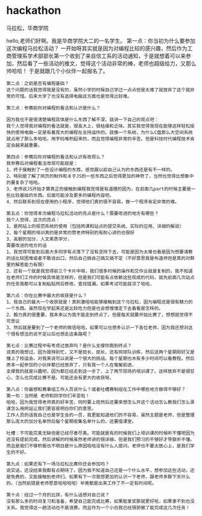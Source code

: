 # hackathon
马拉松，华商学院

hello,老师们好啊。我是华商学院大二的一名学生。
    第一点：你当初为什么要参加这次编程马拉松活动？
    一开始呀其实就是因为对编程比较的感兴趣，然后作为工商管理系学术部部长第一个收到了来自信工系的活动通知，于是就想着可以来参加，然后看了一些活动的推文，觉得这个活动非常的棒，老师也超级给力，又那么帅哈哈！
    于是就跟几个小伙伴一起报名了。

    第二点：之前是否有编程基础？
    这个问题的话我觉得我是没有的，虽然小学的时候自己学过一点点但是太难了就放弃了这个就非常的可惜。后来大学了也没有选择电脑这方面也是觉得比较难。

    第三点：参赛前你对编程的看法和认识是什么？

    因为我也不是很清楚编程具体是什么东西了解不深，就讲一下自己的观点吧：
    我个人觉得我对编程的看法就是，很高大上，很枯燥和乏味。其实我觉得我现在能够这样轻松愉快的使用电脑一定是有着庞大的编程在支持运作的。就像一个系统，为什么C盘那么大空间系统就占用了那么多哈哈，用字码堆积起来的，而且觉得编程非常的辛苦。但是科技时代编程技术肯定会越来越重要。

    第四点：参赛后你对编程的看法和认识有改观么？
    我参赛后对编程看法改观可能就是：
    1、终于接触到了一些设计编程的东西，感觉跟以前自己认为的东西还是有不一样的。
    2、特别是了解了网页的制作和关于JS的一些东西之后觉得更加的神奇了，当然也觉得比想象中的要复杂了哈哈。
    3、老师说JS开始才算真正的接触到编程我觉得是有道理的因为，在前面几part的时候主要是一些比较基础的东西。后面可能涉及更多的编程内容吧。
    4、然后联系到现在使用的小程序，觉得他们真的很不容易。做一个程序肯定非常的难。

    第五点：你觉得本次编程马拉松活动的亮点是什么？需要改进的地方有哪些？
    我个人觉得，这次的亮点：
    1、是网站上的规范系统的使用（包括网课和站点的提交系统、实际的应用、详细的解说）
    2、每个星期的培训真的是非常的赞老师特别的有耐心讲的也很好 
    3、高额的加分，人文素质学分， 
    需要改进的地方的话
    1、我觉得可能到后面大多同学有点落下了没有坚持下去，可能是因为太难也看是因为想要请教的话比较困难或者不敢说出口，然后自己搞自己搞又搞不定（不好意思我是布道师但是真的对群里的解答能力有限）
    2、还有一个就是我觉得前三个卡片中呀，我们很多时候的操作和交作业就是复制的，我不知道在老师们工作的时候具体是怎样的，但是我们可能有点依赖这些现成的代码，就先前面几次站点的任务我都可以复制粘贴然后修改，查找错漏。如果考试可能就凉了哈哈，

    第六点：你在比赛中最大的收获是什么？
    1、我自己的最大一个收获就是！真刺激哈哈能够接触到这个马拉松，因为编程还是很有魅力的一个东西。虽然现在学起来还是比较吃力但是也会想慢慢走下去看看是怎样的。
    2、毅力真的很重要，我本来以为我不能走到终点了。但是每天就要开始比赛了，想想就觉得不可思议
    3、然后就是要到了一个老师的微信哈哈，如果可以也想多认识一下各位老师，因为我还想对这个很有想法的说不定以后也想走这条路呢？

    第七点：比赛过程中有考虑过放弃吗？是什么支撑你跑到终点？
    说真的我想过，因为我特别忙，又不是班长，部长，还有网球队训练，然后这两个星期刚好又是撞上了校运会。对我来说可以说是一个很大的挑战。每个星期也木有多少时间可以看教程。然后原本一起参加的小伙伴都已经放弃了，只有我一个人在匍匐前进。
    支撑我的就是兴趣吧，因为都已经走到这一步了，上了两节现场的培训课了。这样放弃不是很甘心，怎么也完成比赛不是。可能还会有更大的收获呀。

    第八点：你最想和赛事组工作人员说什么？或者吐槽赛制组在工作中哪些地方做得不够好？
    第一句：当然是 老师和同学你们辛苦啦！
    哈哈，因为我觉得老师真的好辛苦，同时要上班然后还要来想怎么开这个活动怎么教我们怎么录课怎么用网站让我们更容易明白你们的意思。
    工作人员的话我自己也是学生会的一员，我更能知道他们的不容易，虽然主题是老师，但是整理那么庞大的加分名单然后每个星期收集名单什么的，还要借课室。

    吐槽：不可能完美无缺但是已经尽善尽美。可能就是有的时候我们上培训课的时候听不懂吧因为还没有提前完成，然后讲解的时候虽然老师讲的很详细，但是我们预习的不够好才导致听不懂。而且是我们不够积极也不明白是什么原因哈哈没有什么人提问，老师也不要太放心上，是我们学生的不好。

    第九点：如果还有下一场马拉松比赛你还会参加吗？
    说实话，还没结束我都有点期待了。因为我不知道自己还是一个什么水平，想参加这些活动，还是免费的，又能接触到老师们。如果有下一次我想更加的认识一下老师，跟老师多聊下天什么的。（当然前提是老师愿意哈哈哈哈）毕竟都是出来工作了不一定有时间呢。

    第十点：经过一个月的比拼，有什么话想对自己说？
    没有那么多的时间复习和准备，希望自己能完成比赛，如果能拿奖那就更好啦，如果拿不到也没关系。我觉得这一趟活动也不是浪费。而且作为一个小白我已经很骄傲了能完成这几次任务！



